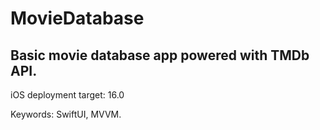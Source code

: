 # MovieDatabase

## Basic movie database app powered with TMDb API.

iOS deployment target: 16.0

Keywords: SwiftUI, MVVM.
